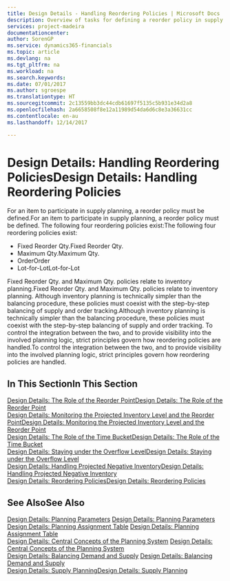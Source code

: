 ```yaml
---
title: Design Details - Handling Reordering Policies | Microsoft Docs
description: Overview of tasks for defining a reorder policy in supply planning.
services: project-madeira
documentationcenter: 
author: SorenGP
ms.service: dynamics365-financials
ms.topic: article
ms.devlang: na
ms.tgt_pltfrm: na
ms.workload: na
ms.search.keywords: 
ms.date: 07/01/2017
ms.author: sgroespe
ms.translationtype: HT
ms.sourcegitcommit: 2c13559bb3dc44cdb61697f5135c5b931e34d2a8
ms.openlocfilehash: 2a6658508f8e12a11989d54da6d6c8e3a36631cc
ms.contentlocale: en-au
ms.lasthandoff: 12/14/2017

---
```

# <a name="design-details-handling-reordering-policies"></a><span data-ttu-id="09103-103">Design Details: Handling Reordering Policies</span><span class="sxs-lookup"><span data-stu-id="09103-103">Design Details: Handling Reordering Policies</span></span>
<span data-ttu-id="09103-104">For an item to participate in supply planning, a reorder policy must be defined.</span><span class="sxs-lookup"><span data-stu-id="09103-104">For an item to participate in supply planning, a reorder policy must be defined.</span></span> <span data-ttu-id="09103-105">The following four reordering policies exist:</span><span class="sxs-lookup"><span data-stu-id="09103-105">The following four reordering policies exist:</span></span>  
  
* <span data-ttu-id="09103-106">Fixed Reorder Qty.</span><span class="sxs-lookup"><span data-stu-id="09103-106">Fixed Reorder Qty.</span></span>  
* <span data-ttu-id="09103-107">Maximum Qty.</span><span class="sxs-lookup"><span data-stu-id="09103-107">Maximum Qty.</span></span>  
* <span data-ttu-id="09103-108">Order</span><span class="sxs-lookup"><span data-stu-id="09103-108">Order</span></span>  
* <span data-ttu-id="09103-109">Lot-for-Lot</span><span class="sxs-lookup"><span data-stu-id="09103-109">Lot-for-Lot</span></span>  
  
<span data-ttu-id="09103-110">Fixed Reorder Qty. and Maximum Qty. policies relate to inventory planning.</span><span class="sxs-lookup"><span data-stu-id="09103-110">Fixed Reorder Qty. and Maximum Qty. policies relate to inventory planning.</span></span> <span data-ttu-id="09103-111">Although inventory planning is technically simpler than the balancing procedure, these policies must coexist with the step-by-step balancing of supply and order tracking.</span><span class="sxs-lookup"><span data-stu-id="09103-111">Although inventory planning is technically simpler than the balancing procedure, these policies must coexist with the step-by-step balancing of supply and order tracking.</span></span> <span data-ttu-id="09103-112">To control the integration between the two, and to provide visibility into the involved planning logic, strict principles govern how reordering policies are handled.</span><span class="sxs-lookup"><span data-stu-id="09103-112">To control the integration between the two, and to provide visibility into the involved planning logic, strict principles govern how reordering policies are handled.</span></span>  
  
## <a name="in-this-section"></a><span data-ttu-id="09103-113">In This Section</span><span class="sxs-lookup"><span data-stu-id="09103-113">In This Section</span></span>  
[<span data-ttu-id="09103-114">Design Details: The Role of the Reorder Point</span><span class="sxs-lookup"><span data-stu-id="09103-114">Design Details: The Role of the Reorder Point</span></span>](design-details-the-role-of-the-reorder-point.md)  
[<span data-ttu-id="09103-115">Design Details: Monitoring the Projected Inventory Level and the Reorder Point</span><span class="sxs-lookup"><span data-stu-id="09103-115">Design Details: Monitoring the Projected Inventory Level and the Reorder Point</span></span>](design-details-monitoring-the-projected-inventory-level-and-the-reorder-point.md)  
[<span data-ttu-id="09103-116">Design Details: The Role of the Time Bucket</span><span class="sxs-lookup"><span data-stu-id="09103-116">Design Details: The Role of the Time Bucket</span></span>](design-details-the-role-of-the-time-bucket.md)  
[<span data-ttu-id="09103-117">Design Details: Staying under the Overflow Level</span><span class="sxs-lookup"><span data-stu-id="09103-117">Design Details: Staying under the Overflow Level</span></span>](design-details-staying-under-the-overflow-level.md)  
[<span data-ttu-id="09103-118">Design Details: Handling Projected Negative Inventory</span><span class="sxs-lookup"><span data-stu-id="09103-118">Design Details: Handling Projected Negative Inventory</span></span>](design-details-handling-projected-negative-inventory.md)  
[<span data-ttu-id="09103-119">Design Details: Reordering Policies</span><span class="sxs-lookup"><span data-stu-id="09103-119">Design Details: Reordering Policies</span></span>](design-details-reordering-policies.md)  
  
## <a name="see-also"></a><span data-ttu-id="09103-120">See Also</span><span class="sxs-lookup"><span data-stu-id="09103-120">See Also</span></span>  
<span data-ttu-id="09103-121">[Design Details: Planning Parameters](design-details-planning-parameters.md) </span><span class="sxs-lookup"><span data-stu-id="09103-121">[Design Details: Planning Parameters](design-details-planning-parameters.md) </span></span>  
<span data-ttu-id="09103-122">[Design Details: Planning Assignment Table](design-details-planning-assignment-table.md) </span><span class="sxs-lookup"><span data-stu-id="09103-122">[Design Details: Planning Assignment Table](design-details-planning-assignment-table.md) </span></span>  
<span data-ttu-id="09103-123">[Design Details: Central Concepts of the Planning System](design-details-central-concepts-of-the-planning-system.md) </span><span class="sxs-lookup"><span data-stu-id="09103-123">[Design Details: Central Concepts of the Planning System](design-details-central-concepts-of-the-planning-system.md) </span></span>  
<span data-ttu-id="09103-124">[Design Details: Balancing Demand and Supply](design-details-balancing-demand-and-supply.md) </span><span class="sxs-lookup"><span data-stu-id="09103-124">[Design Details: Balancing Demand and Supply](design-details-balancing-demand-and-supply.md) </span></span>  
[<span data-ttu-id="09103-125">Design Details: Supply Planning</span><span class="sxs-lookup"><span data-stu-id="09103-125">Design Details: Supply Planning</span></span>](design-details-supply-planning.md)
